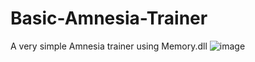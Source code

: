 # Basic-Amnesia-Trainer
A very simple Amnesia trainer using Memory.dll
![image](https://user-images.githubusercontent.com/92890425/167256922-16ea0aa3-2914-48dc-9f5b-282705ee6f4a.png)
